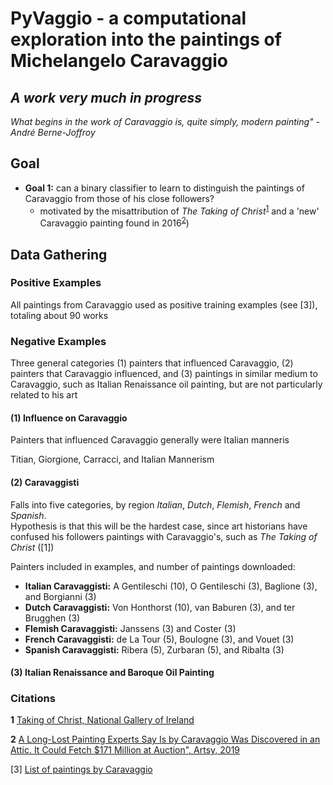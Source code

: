 # PyVaggio - a computational exploration into the paintings of Michelangelo Caravaggio

## *A work very much in progress*

*What begins in the work of Caravaggio is, quite simply, modern painting" - André Berne-Joffroy*

## Goal
- **Goal 1:** can a binary classifier to learn to distinguish the paintings of Caravaggio from those of his close followers?
    - motivated by the misattribution of  *The Taking of Christ*<sup id="a1">[1](#f1)</sup> and a 'new' Caravaggio painting found in 2016<sup id="a1">[2](#f1)</sup>)

## Data Gathering

### Positive Examples
All paintings from Caravaggio used as positive training examples (see [3]), totaling about 90 works


### Negative Examples

Three general categories (1) painters that influenced  Caravaggio,
(2) painters that Caravaggio influenced, and (3) paintings in similar medium to Caravaggio, such as Italian Renaissance oil painting,
but are not particularly related to his art

#### (1) Influence on Caravaggio

Painters that influenced Caravaggio generally were Italian manneris

Titian, Giorgione, Carracci, and Italian Mannerism

#### (2) Caravaggisti
Falls into five categories, by region *Italian*, *Dutch*, *Flemish*, *French* and *Spanish*.  
Hypothesis is that this will be the hardest case, since art historians have confused his followers paintings
with Caravaggio's, such as *The Taking of Christ* ([1])


Painters included in examples, and number of paintings downloaded:


- **Italian Caravaggisti:** A Gentileschi (10), O Gentileschi (3), Baglione (3), and Borgianni (3)
- **Dutch Caravaggisti:** Von Honthorst (10), van Baburen (3), and ter Brugghen (3)
- **Flemish Caravaggisti:** Janssens (3) and Coster (3)
- **French Caravaggisti:** de La Tour (5), Boulogne (3), and Vouet (3)
- **Spanish Caravaggisti:** Ribera (5), Zurbaran (5), and Ribalta (3)

#### (3) Italian Renaissance and Baroque Oil Painting




### Citations
<b id="f1">1</b> [Taking of Christ, National Gallery of Ireland](https://www.nationalgallery.ie/art-and-artists/highlights-collection/taking-christ-michelangelo-merisi-da-caravaggio)

<b id="f1">2</b>  [A Long-Lost Painting Experts Say Is by Caravaggio Was Discovered in an Attic. It Could Fetch $171 Million at Auction", Artsy, 2019](https://news.artnet.com/market/attic-carvaggio-171-million-auction-estimate-1477111)

[3] [List of paintings by Caravaggio](https://en.wikipedia.org/wiki/List_of_paintings_by_Caravaggio#/media)
